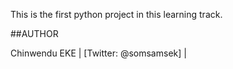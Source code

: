 This is the first python project in this learning track.

##AUTHOR

Chinwendu EKE | [Twitter: @somsamsek] |
